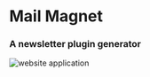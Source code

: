 # Mail Magnet
### A newsletter plugin generator
![website application](<img width="958" alt="Screenshot 2023-10-02 211328" src="https://github.com/Aamnacodes/Plugin-Generator/assets/132948148/46ffd441-97f2-4f89-8356-c898ca256be3">
)
